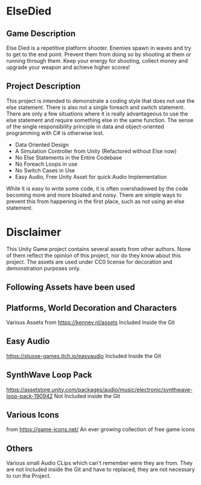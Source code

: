 # ElseDied

## Game Description
Else Died is a repetitive platform shooter. Enemies spawn in waves and try to get to the end point. Prevent them from doing so by shooting at them or running through them. Keep your energy for shooting, collect money and upgrade your weapon and achieve higher scores!

## Project Description
This project is intended to demonstrate a coding style that does not use the else statement. There is also not a single foreach and switch statement. There are only a few situations where it is really advantageous to use the else statement and require something else in the same function. The sense of the single responsibility principle in data and object-oriented programming with C# is otherwise lost.

* Data Oriented Design
* A Simulation Controller from Unity (Refactored without Else now)
* No Else Statements in the Entire Codebase
* No Foreach Loops in use
* No Switch Cases in Use
* Easy Audio, Free Unity Asset for quick Audio Implementation

While it is easy to write some code, it is often overshadowed by the code becoming more and more bloated and noisy.  There are simple ways to prevent this from happening in the first place, such as not using an else statement.


# Disclaimer
This Unity Game project contains several assets from other authors. None of them reflect the opinion of this project, nor do they know about this project. The assets are used under CC0 license for decoration and demonstration purposes only. 

## Following Assets have been used

## Platforms, World Decoration and Characters
Various Assets from https://kenney.nl/assets
Included Inside the Git

## Easy Audio
https://stusse-games.itch.io/easyaudio
Included Inside the Git

## SynthWave Loop Pack
https://assetstore.unity.com/packages/audio/music/electronic/synthwave-loop-pack-190942
Not Included inside the Git

## Various Icons 
from https://game-icons.net/
An ever growing collection of free game icons

## Others
Various small Audio CLips which can't remember were they are from. They are not Included inside the Git and have to replaced, they are not necessary to run the Project.


